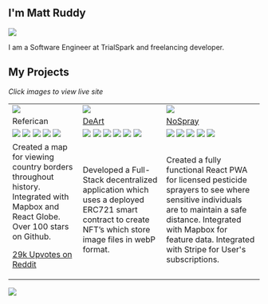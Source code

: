 ## I'm Matt Ruddy

<a href="https://www.linkedin.com/in/matthew-r-452860179/"><img src="https://img.shields.io/badge/LinkedIn-mattruddy-0077B5?style=flat&logo=linkedin&logoColor=white"></img></a>

I am a Software Engineer at TrialSpark and freelancing developer.

## My Projects

<i>Click images to view live site</i>

<table>
<tr>
<td>
<a href="https://www.referican.com/">
<img src="https://user-images.githubusercontent.com/30830407/157583210-e587cc70-3d60-4c56-ac5e-fc70e73ecd83.png">
</img>
</a>
</td>
<td>
<a href="https://deart.vercel.app/">
<img src="https://user-images.githubusercontent.com/30830407/157583086-d664c8f6-0435-474d-a752-3b6741b0171d.png">
</img>
</a>
</td>
<td>
<a href="https://nospray.us">
<img src="https://i.imgur.com/PUvEiv8.png">
</img>
</a>
</td>
</tr>
<tr>
<td>
Referican
</td>
  <td>
<a href="https://github.com/nrgapple/crypto-canvas-fe">
DeArt
</a>
</td>
<td>
<a href="https://github.com/albatross-apps/pest-ui">
NoSpray
</a>
</td>
</tr>

<tr>
<td>
<img src="https://img.shields.io/badge/-React-333333?style=flat&logo=react"></img>
<img src="https://img.shields.io/badge/Next-black?style=flat&logo=next.js&logoColor=white"></img>
<img src="https://img.shields.io/badge/typescript-%23007ACC.svg?style=flat&logo=typescript&logoColor=white"></img>
<img src="https://img.shields.io/badge/-Mapbox%20-red?style=flat"></img>
<img src="https://img.shields.io/badge/-Geojson%20-green?style=flat"></img>

</td>
<td>
<img src="https://img.shields.io/badge/-React-333333?style=flat&logo=react"></img>
<img src="https://img.shields.io/badge/Next-black?style=flat&logo=next.js&logoColor=white"></img>
<img src="https://img.shields.io/badge/Next-black?style=flat&logo=next.js&logoColor=white"></img>
<img src="https://img.shields.io/badge/typescript-%23007ACC.svg?style=flat&logo=typescript&logoColor=white"></img>
<img src="https://img.shields.io/badge/Solidity-e6e6e6?style=flat&logo=solidity&logoColor=black"></img>
<img src="https://img.shields.io/badge/Chakra--UI-319795?style=flat&logo=chakra-ui&logoColor=white"></img>
</td>
<td>
<img src="https://img.shields.io/badge/-React-333333?style=flat&logo=react"></img>
<img src="https://img.shields.io/badge/typescript-%23007ACC.svg?style=flat&logo=typescript&logoColor=white"></img>
<img src="https://img.shields.io/badge/Ionic-3880FF?style=flat&logo=ionic&logoColor=white"></img>
<img src="https://img.shields.io/badge/-Stripe-blue?style=flat"></img>
<img src="https://img.shields.io/badge/-Mapbox%20-red?style=flat"></img>
</td>
</tr>

<tr>
<td>
Created a map for viewing country borders throughout history. Integrated with Mapbox and React Globe. Over 100 stars on Github.

<a href="https://www.reddit.com/r/dataisbeautiful/comments/l52krh/an_app_i_made_for_visualizing_country_borders/">29k Upvotes on Reddit</a>

</td>
  <td>
Developed a Full-Stack decentralized application which uses a deployed ERC721 smart contract to create NFT’s which store image files in webP format.
</td>
<td>
Created a fully functional React PWA for licensed pesticide sprayers to see where sensitive individuals are to maintain a safe distance. Integrated with Mapbox for feature data. Integrated with Stripe for User's subscriptions.
</td>
</tr>
</table>

<img src="https://github-readme-stats.vercel.app/api?username=mattruddy"></img>

